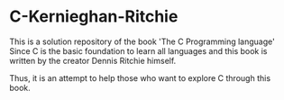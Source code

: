# C-Kernieghan-Ritchie
This is a solution repository of the book 'The C Programming language' 
Since C is the basic foundation to learn all languages and this book is written by the creator Dennis Ritchie himself. 

Thus, it is an attempt to help those who want to explore C through this book.

